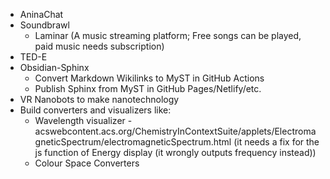 - AninaChat
- Soundbrawl
	- Laminar (A music streaming platform; Free songs can be played, paid music needs subscription)
- TED-E
- Obsidian-Sphinx
	- Convert Markdown Wikilinks to MyST in GitHub Actions
	- Publish Sphinx from MyST in GitHub Pages/Netlify/etc.
- VR Nanobots to make nanotechnology
- Build converters and visualizers like: 
	- Wavelength visualizer - acswebcontent.acs.org/ChemistryInContextSuite/applets/ElectromagneticSpectrum/electromagneticSpectrum.html (it needs a fix for the js function of Energy display (it wrongly outputs frequency instead))
	- Colour Space Converters